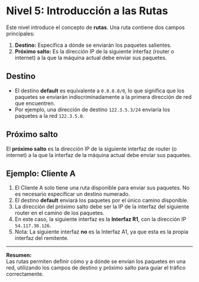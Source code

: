# Nivel 5: Introducción a las Rutas

Este nivel introduce el concepto de **rutas**. Una ruta contiene dos campos principales:

1. **Destino:** Especifica a dónde se enviarán los paquetes salientes.
2. **Próximo salto:** Es la dirección IP de la siguiente interfaz (router o internet) a la que la máquina actual debe enviar sus paquetes.

## Destino

- El destino **default** es equivalente a `0.0.0.0/0`, lo que significa que los paquetes se enviarán indiscriminadamente a la primera dirección de red que encuentren.
- Por ejemplo, una dirección de destino `122.3.5.3/24` enviaría los paquetes a la red `122.3.5.0`.

## Próximo salto

El **próximo salto** es la dirección IP de la siguiente interfaz de router (o internet) a la que la interfaz de la máquina actual debe enviar sus paquetes.

## Ejemplo: Cliente A

1. El Cliente A solo tiene una ruta disponible para enviar sus paquetes. No es necesario especificar un destino numerado.
2. El destino **default** enviará los paquetes por el único camino disponible.
3. La dirección del próximo salto debe ser la IP de la interfaz del siguiente router en el camino de los paquetes.
4. En este caso, la siguiente interfaz es la **Interfaz R1**, con la dirección IP `54.117.30.126`.
5. Nota: La siguiente interfaz **no** es la Interfaz A1, ya que esta es la propia interfaz del remitente.

---

**Resumen:**  
Las rutas permiten definir cómo y a dónde se envían los paquetes en una red, utilizando los campos de destino y próximo salto para guiar el tráfico correctamente.
